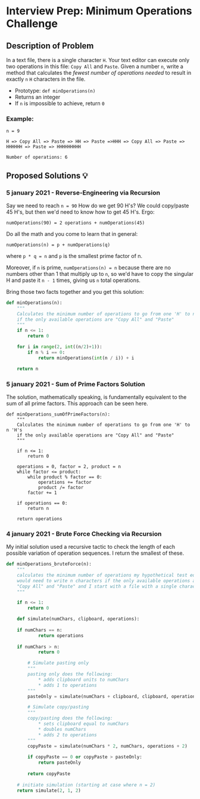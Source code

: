# Interview Prep: Minimum Operations Challenge

## Description of Problem

In a text file, there is a single character `H`. Your text editor can execute only two operations in this file: `Copy All` and `Paste`. Given a number `n`, write a method that calculates the _fewest number of operations needed_ to result in exactly `n` `H` characters in the file.

* Prototype: `def minOperations(n)`
* Returns an integer
* If `n` is impossible to achieve, return `0`

### Example:

```
n = 9

H => Copy All => Paste => HH => Paste =>HHH => Copy All => Paste => HHHHHH => Paste => HHHHHHHHH

Number of operations: 6
```

## Proposed Solutions 💡

### 5 january 2021 - Reverse-Engineering via Recursion

Say we need to reach `n = 90` How do we get 90 H's? We could copy/paste 45 H's, but then we'd need to know how to get 45 H's. Ergo:
```
numOperations(90) = 2 operations + numOperations(45)
```
Do all the math and you come to learn that in general:
```
numOperations(n) = p + numOperations(q)
```
where `p * q = n` and `p` is the smallest prime factor of n.

Moreover, if `n` is prime, `numOperations(n) = n` because there are no numbers other than 1 that multiply up to `n`, so we'd have to copy the singular H and paste it `n - 1` times, giving us `n` total operations.

Bring those two facts together and you get this solution:

```python
def minOperations(n):
    """
    Calculates the minimum number of operations to go from one 'H' to n 'H's
    if the only available operations are "Copy All" and "Paste"
    """
    if n <= 1:
        return 0

    for i in range(2, int((n/2)+1)):
        if n % i == 0:
            return minOperations(int(n / i)) + i

    return n
```

### 5 january 2021 - Sum of Prime Factors Solution

The solution, mathematically speaking, is fundamentally equivalent to the
sum of all prime factors. This approach can be seen here.


```python3
def minOperations_sumOfPrimeFactors(n):
    """
    Calculates the minimum number of operations to go from one 'H' to n 'H's
    if the only available operations are "Copy All" and "Paste"
    """

    if n <= 1:
        return 0

    operations = 0, factor = 2, product = n
    while factor <= product:
        while product % factor == 0:
            operations += factor
            product /= factor
        factor += 1

    if operations == 0:
        return n

    return operations
```


### 4 january 2021 - Brute Force Checking via Recursion

My initial solution used a recursive tactic to check the length of each
possible variation of operation sequences. I return the smallest of these.

```python
def minOperations_bruteForce(n):
    """
    calculates the minimum number of operations my hypothetical test editor
    would need to write n characters if the only available operations are
    "Copy All" and "Paste" and I start with a file with a single character
    """

    if n <= 1:
        return 0

    def simulate(numChars, clipboard, operations):
        
	if numChars == n:
            return operations
        
	if numChars > n:
            return 0

        # Simulate pasting only
        """
        pasting only does the following:
            * adds clipboard units to numChars
            * adds 1 to operations
        """
        pasteOnly = simulate(numChars + clipboard, clipboard, operations + 1)

        # Simulate copy/pasting
        """
        copy/pasting does the following:
            * sets clipboard equal to numChars
            * doubles numChars
            * adds 2 to operations
        """
        copyPaste = simulate(numChars * 2, numChars, operations + 2)
	
        if copyPaste == 0 or copyPaste > pasteOnly:
            return pasteOnly
	    
        return copyPaste
	
    # initiate simulation (starting at case where n = 2)
    return simulate(2, 1, 2)
```
